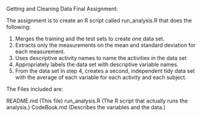 Getting and Cleaning Data Final Assignment:

The assignment is to create an R script called run_analysis.R that does the following:

1. Merges the training and the test sets to create one data set.
2. Extracts only the measurements on the mean and standard deviation for each measurement.
3. Uses descriptive activity names to name the activities in the data set
4. Appropriately labels the data set with descriptive variable names.
5. From the data set in step 4, creates a second, independent tidy data set with the average of each variable for each activity and each subject.


The Files included are:

README.md (This file)
run_analysis.R (The R script that actually runs the analysis.)
CodeBook.md (Describes the variables and the data.)
